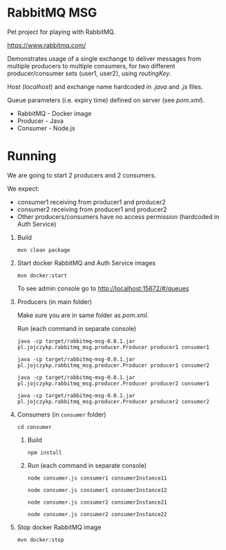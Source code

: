 # RabbitMQ MSG

Pet project for playing with RabbitMQ.

https://www.rabbitmq.com/

Demonstrates usage of a single exchange to deliver messages from multiple producers to multiple consumers, for two different producer/consumer sets (user1, user2), using _routingKey_.

Host (_localhost_) and exchange name hardcoded in _.java_ and _.js_ files. 

Queue parameters (i.e. expiry time) defined on server (see _pom.xml_).

* RabbitMQ - Docker image
* Producer - Java
* Consumer - Node.js


# Running

We are going to start 2 producers and 2 consumers.

We expect:
* consumer1 receiving from producer1 and producer2
* consumer2 receiving from producer1 and producer2
* Other producers/consumers have no access permission (hardcoded in Auth Service)

1. Build

    `mvn clean package`


2. Start docker RabbitMQ and Auth Service images

    `mvn docker:start`

    To see admin console go to [http://localhost:15672/#/queues](http://localhost:15672/#/queues)


3. Producers (in main folder)

    Make sure you are in same folder as _pom.xml_.
    
    Run (each command in separate console)

    `java -cp target/rabbitmq-msg-0.0.1.jar pl.jojczykp.rabbitmq_msg.producer.Producer producer1 consumer1`

    `java -cp target/rabbitmq-msg-0.0.1.jar pl.jojczykp.rabbitmq_msg.producer.Producer producer1 consumer2`

    `java -cp target/rabbitmq-msg-0.0.1.jar pl.jojczykp.rabbitmq_msg.producer.Producer producer2 consumer1`

    `java -cp target/rabbitmq-msg-0.0.1.jar pl.jojczykp.rabbitmq_msg.producer.Producer producer2 consumer2`


4. Consumers (in `consumer` folder)

    `cd consumer`
    
    1. Build
    
        `npm install`

    2. Run (each command in separate console)
    
        `node consumer.js consumer1 consumerInstance11`
    
        `node consumer.js consumer1 consumerInstance12`
    
        `node consumer.js consumer2 consumerInstance21`
    
        `node consumer.js consumer2 consumerInstance22`


5. Stop docker RabbitMQ image

    `mvn docker:stop`
